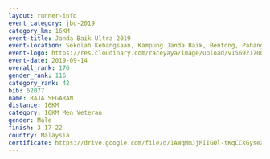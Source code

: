 ```yaml
---
layout: runner-info 
event_category: jbu-2019 
category_km: 16KM 
event-title: Janda Baik Ultra 2019
event-location: Sekolah Kebangsaan, Kampung Janda Baik, Bentong, Pahang, Malaysia 
event-logo: https://res.cloudinary.com/raceyaya/image/upload/v1569217009/logo/janda-baik_vch1pc.jpg 
event-date: 2019-09-14 
overall_rank: 176
gender_rank: 116
category_rank: 42
bib: 62077
name: RAJA SEGARAN
distance: 16KM
category: 16KM Men Veteran
gender: Male
finish: 3-17-22
country: Malaysia
certificate: https://drive.google.com/file/d/1AWqMmJjMIIGOl-tKqCCkGyseXbO9ig-Q/view?usp=sharing
---
```

